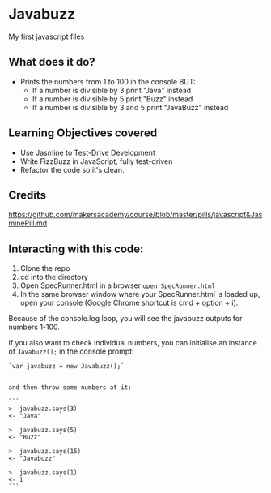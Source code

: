 # Javabuzz
My first javascript files

## What does it do?
- Prints the numbers from 1 to 100 in the console BUT:
    - If a number is divisible by 3 print "Java" instead
    - If a number is divisible by 5 print "Buzz" instead
    - If a number is divisible by 3 and 5 print "JavaBuzz" instead

## Learning Objectives covered
- Use Jasmine to Test-Drive Development
- Write FizzBuzz in JavaScript, fully test-driven
- Refactor the code so it's clean.

## Credits
https://github.com/makersacademy/course/blob/master/pills/javascript&JasminePill.md 

## Interacting with this code:
1. Clone the repo 
2. cd into the directory
3. Open SpecRunner.html in a browser `open SpecRunner.html`
4. In the same browser window where your SpecRunner.html is loaded up, open your console (Google Chrome shortcut is cmd + option + i). 
  
  Because of the console.log loop, you will see the javabuzz outputs for numbers 1-100. 
  
  If you also want to check individual numbers, you can initialise an instance of `Javabuzz();`  in the console prompt:

    `var javabuzz = new Javabuzz();`  


    and then throw some numbers at it:

    ```
    >  javabuzz.says(3)
    <- "Java"

    >  javabuzz.says(5)
    <- "Buzz"

    >  javabuzz.says(15)
    <- "Javabuzz"

    >  javabuzz.says(1)
    <- 1
    ```

